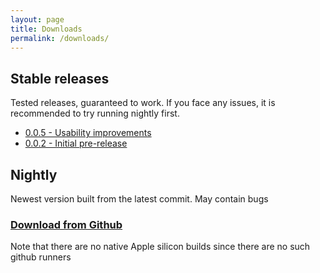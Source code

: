 ```yaml
---
layout: page
title: Downloads
permalink: /downloads/
---
```


## Stable releases

Tested releases, guaranteed to work. If you face any issues, it is recommended to try running nightly first.

* [0.0.5 - Usability improvements](https://github.com/enaix/smartwheel-core/releases/tag/v0.0.5)
* [0.0.2 - Initial pre-release](https://github.com/enaix/smartwheel-core/releases/tag/v0.0.2)

## Nightly

Newest version built from the latest commit. May contain bugs

### [Download from Github](https://github.com/enaix/smartwheel-core/releases/tag/nightly)

Note that there are no native Apple silicon builds since there are no such github runners